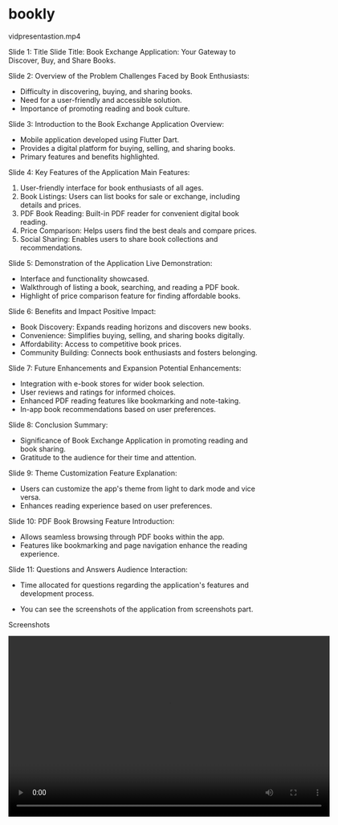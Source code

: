 # bookly

vidpresentastion.mp4

Slide 1: Title Slide
Title: Book Exchange Application: Your Gateway to Discover, Buy, and Share Books.

Slide 2: Overview of the Problem
Challenges Faced by Book Enthusiasts:
- Difficulty in discovering, buying, and sharing books.
- Need for a user-friendly and accessible solution.
- Importance of promoting reading and book culture.

Slide 3: Introduction to the Book Exchange Application
Overview:
- Mobile application developed using Flutter Dart.
- Provides a digital platform for buying, selling, and sharing books.
- Primary features and benefits highlighted.

Slide 4: Key Features of the Application
Main Features:
1. User-friendly interface for book enthusiasts of all ages.
2. Book Listings: Users can list books for sale or exchange, including details and prices.
3. PDF Book Reading: Built-in PDF reader for convenient digital book reading.
4. Price Comparison: Helps users find the best deals and compare prices.
5. Social Sharing: Enables users to share book collections and recommendations.

Slide 5: Demonstration of the Application
Live Demonstration:
- Interface and functionality showcased.
- Walkthrough of listing a book, searching, and reading a PDF book.
- Highlight of price comparison feature for finding affordable books.

Slide 6: Benefits and Impact
Positive Impact:
- Book Discovery: Expands reading horizons and discovers new books.
- Convenience: Simplifies buying, selling, and sharing books digitally.
- Affordability: Access to competitive book prices.
- Community Building: Connects book enthusiasts and fosters belonging.

Slide 7: Future Enhancements and Expansion
Potential Enhancements:
- Integration with e-book stores for wider book selection.
- User reviews and ratings for informed choices.
- Enhanced PDF reading features like bookmarking and note-taking.
- In-app book recommendations based on user preferences.

Slide 8: Conclusion
Summary:
- Significance of Book Exchange Application in promoting reading and book sharing.
- Gratitude to the audience for their time and attention.

Slide 9: Theme Customization
Feature Explanation:
- Users can customize the app's theme from light to dark mode and vice versa.
- Enhances reading experience based on user preferences.

Slide 10: PDF Book Browsing
Feature Introduction:
- Allows seamless browsing through PDF books within the app.
- Features like bookmarking and page navigation enhance the reading experience.

Slide 11: Questions and Answers
Audience Interaction:
- Time allocated for questions regarding the application's features and development process.

- You can see the screenshots of the application from screenshots part.

Screenshots

<video width="640" height="360" controls>
  <source src="video.mp4" type="video/mp4">
  Your browser does not support the video tag.
</video>


